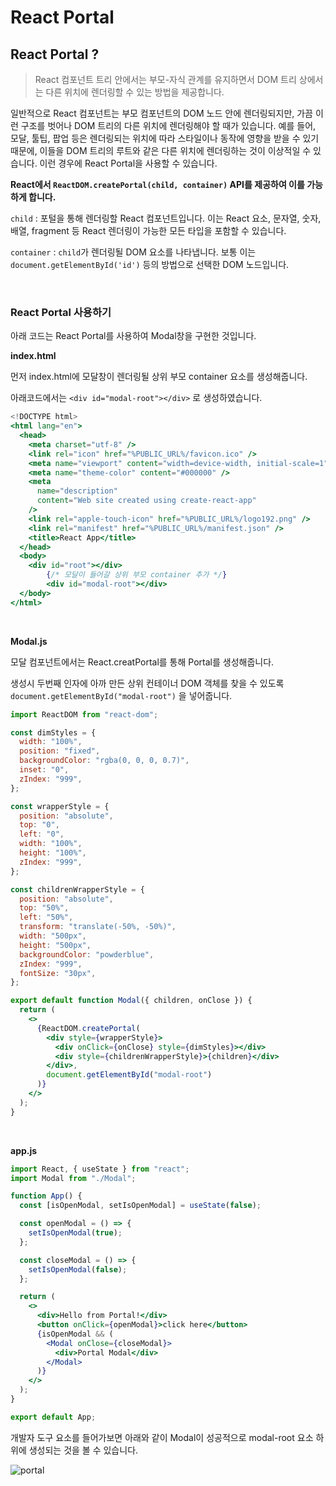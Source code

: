 # React Portal

## React Portal ?

> React 컴포넌트 트리 안에서는 부모-자식 관계를 유지하면서 DOM 트리 상에서는 다른 위치에 렌더링할 수 있는 방법을 제공합니다.

일반적으로 React 컴포넌트는 부모 컴포넌트의 DOM 노드 안에 렌더링되지만, 가끔 이런 구조를 벗어나 DOM 트리의 다른 위치에 렌더링해야 할 때가 있습니다. 예를 들어, 모달, 툴팁, 팝업 등은 렌더링되는 위치에 따라 스타일이나 동작에 영향을 받을 수 있기 때문에, 이들을 DOM 트리의 루트와 같은 다른 위치에 렌더링하는 것이 이상적일 수 있습니다. 이런 경우에 React Portal을 사용할 수 있습니다.

**React에서 `ReactDOM.createPortal(child, container)` API를 제공하여 이를 가능하게 합니다.**

`child` : 포털을 통해 렌더링할 React 컴포넌트입니다. 이는 React 요소, 문자열, 숫자, 배열, fragment 등 React 렌더링이 가능한 모든 타입을 포함할 수 있습니다.

`container` : `child`가 렌더링될 DOM 요소를 나타냅니다. 보통 이는 `document.getElementById('id')` 등의 방법으로 선택한 DOM 노드입니다.

<br/>

### React Portal 사용하기

아래 코드는 React Portal를 사용하여 Modal창을 구현한 것입니다.

**index.html**

먼저 index.html에 모달창이 렌더링될 상위 부모 container 요소를 생성해줍니다.

아래코드에서는 `<div id="modal-root"></div>` 로 생성하였습니다.

```jsx
<!DOCTYPE html>
<html lang="en">
  <head>
    <meta charset="utf-8" />
    <link rel="icon" href="%PUBLIC_URL%/favicon.ico" />
    <meta name="viewport" content="width=device-width, initial-scale=1" />
    <meta name="theme-color" content="#000000" />
    <meta
      name="description"
      content="Web site created using create-react-app"
    />
    <link rel="apple-touch-icon" href="%PUBLIC_URL%/logo192.png" />
    <link rel="manifest" href="%PUBLIC_URL%/manifest.json" />
    <title>React App</title>
  </head>
  <body>
    <div id="root"></div>
		{/* 모달이 들어갈 상위 부모 container 추가 */}
		<div id="modal-root"></div>
  </body>
</html>

```

<br/>

**Modal.js**

모달 컴포넌트에서는 React.creatPortal를 통해 Portal를 생성해줍니다.

생성시 두번째 인자에 아까 만든 상위 컨테이너 DOM 객체를 찾을 수 있도록 `document.getElementById("modal-root")` 을 넣어줍니다.

```jsx
import ReactDOM from "react-dom";

const dimStyles = {
  width: "100%",
  position: "fixed",
  backgroundColor: "rgba(0, 0, 0, 0.7)",
  inset: "0",
  zIndex: "999",
};

const wrapperStyle = {
  position: "absolute",
  top: "0",
  left: "0",
  width: "100%",
  height: "100%",
  zIndex: "999",
};

const childrenWrapperStyle = {
  position: "absolute",
  top: "50%",
  left: "50%",
  transform: "translate(-50%, -50%)",
  width: "500px",
  height: "500px",
  backgroundColor: "powderblue",
  zIndex: "999",
  fontSize: "30px",
};

export default function Modal({ children, onClose }) {
  return (
    <>
      {ReactDOM.createPortal(
        <div style={wrapperStyle}>
          <div onClick={onClose} style={dimStyles}></div>
          <div style={childrenWrapperStyle}>{children}</div>
        </div>,
        document.getElementById("modal-root")
      )}
    </>
  );
}
```

<br/>

**app.js**

```jsx
import React, { useState } from "react";
import Modal from "./Modal";

function App() {
  const [isOpenModal, setIsOpenModal] = useState(false);

  const openModal = () => {
    setIsOpenModal(true);
  };

  const closeModal = () => {
    setIsOpenModal(false);
  };

  return (
    <>
      <div>Hello from Portal!</div>
      <button onClick={openModal}>click here</button>
      {isOpenModal && (
        <Modal onClose={closeModal}>
          <div>Portal Modal</div>
        </Modal>
      )}
    </>
  );
}

export default App;
```

개발자 도구 요소를 들어가보면 아래와 같이 Modal이 성공적으로 modal-root 요소 하위에 생성되는 것을 볼 수 있습니다.

![portal](https://github.com/NamJongtae/react-study/assets/113427991/299f64d8-271d-4fbd-8229-13d4ac10c3a5)
